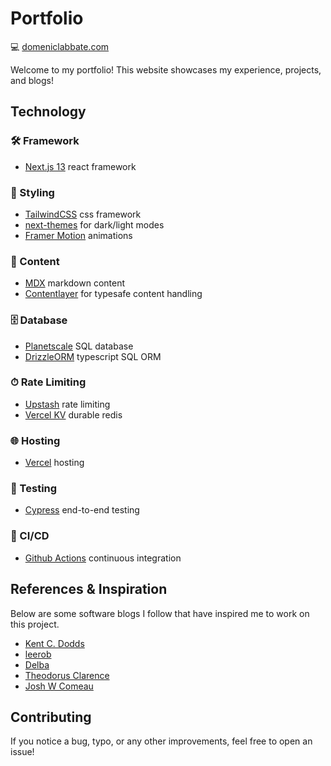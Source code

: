 # Portfolio

💻 [domeniclabbate.com](https://www.domeniclabbate.com/)

Welcome to my portfolio! This website showcases my experience, projects, and blogs!

## Technology

### 🛠️ Framework

- [Next.js 13](https://nextjs.org/) react framework

### 🎨 Styling

- [TailwindCSS](https://tailwindcss.com/) css framework
- [next-themes](https://github.com/pacocoursey/next-themes) for dark/light modes
- [Framer Motion](https://www.framer.com/motion/) animations

### 📝 Content

- [MDX](https://mdxjs.com/) markdown content
- [Contentlayer](https://contentlayer.dev/) for typesafe content handling

### 🗄️ Database

- [Planetscale](https://planetscale.com/) SQL database
- [DrizzleORM](https://orm.drizzle.team/) typescript SQL ORM

### ⏱ Rate Limiting

- [Upstash](https://github.com/upstash/ratelimit) rate limiting
- [Vercel KV](https://vercel.com/docs/storage/vercel-kv) durable redis

### 🌐 Hosting

- [Vercel](https://vercel.com/docs) hosting

### 🧪 Testing

- [Cypress](https://www.cypress.io/) end-to-end testing

### 🚀 CI/CD

- [Github Actions](https://github.com/features/actions) continuous integration

## References & Inspiration

Below are some software blogs I follow that have inspired me to work on this project.

- [Kent C. Dodds](https://kentcdodds.com/)
- [leerob](https://leerob.io/)
- [Delba](https://delba.dev/)
- [Theodorus Clarence](https://theodorusclarence.com/)
- [Josh W Comeau](https://www.joshwcomeau.com/)

## Contributing

If you notice a bug, typo, or any other improvements, feel free to open an issue!
